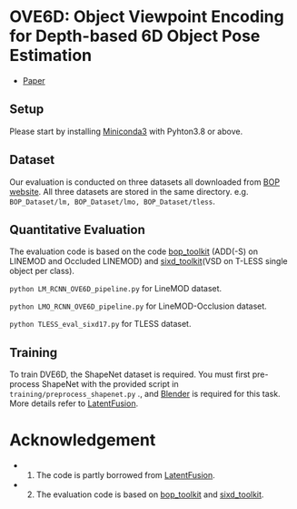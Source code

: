 # OVE6D: Object Viewpoint Encoding for Depth-based 6D Object Pose Estimation
- [Paper](https://bop.felk.cvut.cz/datasets/)

## Setup
Please start by installing [Miniconda3](https://conda.io/projects/conda/en/latest/user-guide/install/linux.html) with Pyhton3.8 or above.

## Dataset
Our evaluation is conducted on three datasets all downloaded from [BOP website](https://bop.felk.cvut.cz/datasets). All three datasets are stored in the same directory. e.g. ``BOP_Dataset/lm, BOP_Dataset/lmo, BOP_Dataset/tless``.

## Quantitative Evaluation
The evaluation code is based on the code [bop_toolkit](https://github.com/thodan/bop_toolkit) (ADD(-S) on LINEMOD and Occluded LINEMOD) and [sixd_toolkit](https://github.com/thodan/sixd_toolkit)(VSD on T-LESS single object per class).

``python LM_RCNN_OVE6D_pipeline.py`` for LineMOD dataset.

``python LMO_RCNN_OVE6D_pipeline.py`` for LineMOD-Occlusion dataset.

``python TLESS_eval_sixd17.py`` for TLESS dataset.

## Training
To train DVE6D, the ShapeNet dataset is required. You must first pre-process ShapeNet with the provided script in ``training/preprocess_shapenet.py`` ., and [Blender](https://www.blender.org/) is required for this task. More details refer to [LatentFusion](https://github.com/NVlabs/latentfusion).


# Acknowledgement
- 1. The code is partly borrowed from [LatentFusion](https://github.com/NVlabs/latentfusion).
- 2. The evaluation code is based on [bop_toolkit](https://github.com/thodan/bop_toolkit) and [sixd_toolkit](https://github.com/thodan/sixd_toolkit).